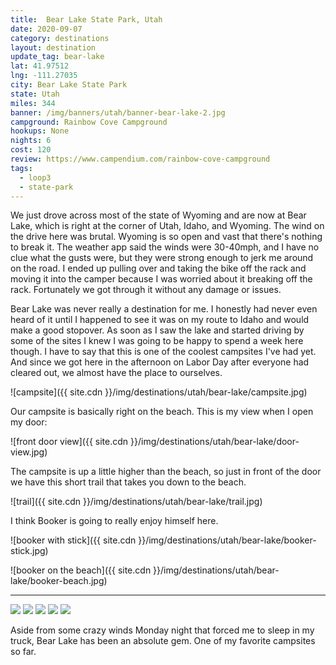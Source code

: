 ```yaml
---
title:  Bear Lake State Park, Utah
date: 2020-09-07
category: destinations
layout: destination
update_tag: bear-lake
lat: 41.97512
lng: -111.27035
city: Bear Lake State Park
state: Utah
miles: 344
banner: /img/banners/utah/banner-bear-lake-2.jpg
campground: Rainbow Cove Campground
hookups: None
nights: 6
cost: 120
review: https://www.campendium.com/rainbow-cove-campground
tags:
  - loop3
  - state-park
---
```


We just drove across most of the state of Wyoming and are now at Bear Lake, which is right at the corner of Utah, Idaho, and Wyoming. The wind on the drive here was brutal. Wyoming is so open and vast that there's nothing to break it. The weather app said the winds were 30-40mph, and I have no clue what the gusts were, but they were strong enough to jerk me around on the road. I ended up pulling over and taking the bike off the rack and moving it into the camper because I was worried about it breaking off the rack. Fortunately we got through it without any damage or issues. 

Bear Lake was never really a destination for me. I honestly had never even heard of it until I happened to see it was on my route to Idaho and would make a good stopover. As soon as I saw the lake and started driving by some of the sites I knew I was going to be happy to spend a week here though. I have to say that this is one of the coolest campsites I've had yet. And since we got here in the afternoon on Labor Day after everyone had cleared out, we almost have the place to ourselves. 

![campsite]({{ site.cdn }}/img/destinations/utah/bear-lake/campsite.jpg)

Our campsite is basically right on the beach. This is my view when I open my door:

![front door view]({{ site.cdn }}/img/destinations/utah/bear-lake/door-view.jpg)

The campsite is up a little higher than the beach, so just in front of the door we have this short trail that takes you down to the beach.

![trail]({{ site.cdn }}/img/destinations/utah/bear-lake/trail.jpg)

I think Booker is going to really enjoy himself here.

![booker with stick]({{ site.cdn }}/img/destinations/utah/bear-lake/booker-stick.jpg)

![booker on the beach]({{ site.cdn }}/img/destinations/utah/bear-lake/booker-beach.jpg)

---

<div class="img-slider">
    <img src="{{ site.cdn }}/img/destinations/utah/bear-lake/insta/bear-lake-1.jpg">
    <img src="{{ site.cdn }}/img/destinations/utah/bear-lake/insta/bear-lake-2.jpg">
    <img src="{{ site.cdn }}/img/destinations/utah/bear-lake/insta/bear-lake-3.jpg">
    <img src="{{ site.cdn }}/img/destinations/utah/bear-lake/insta/bear-lake-4.jpg">
    <img src="{{ site.cdn }}/img/destinations/utah/bear-lake/insta/bear-lake-5.jpg">
</div>

Aside from some crazy winds Monday night that forced me to sleep in my truck, Bear Lake has been an absolute gem. One of my favorite campsites so far.
